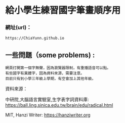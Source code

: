 # 給小學生練習國字筆畫順序用

### 網址(url)：
    https://ChiaYunn.github.io

## 一些問題（some problems) :
    網頁打開第一個字無聲，因為瀏覽器限制，有重播語音可以點。
    有些國字有異體字，因為資料來源，需要注意。
    目前只有到小學三年級上學期，有空會加上其他年級。


資料來源：

中研院,大腦語言實驗室,生字表字詞資料庫: https://ball.ling.sinica.edu.tw/brain/edu/radical.html

MIT, Hanzi Writer: https://hanziwriter.org